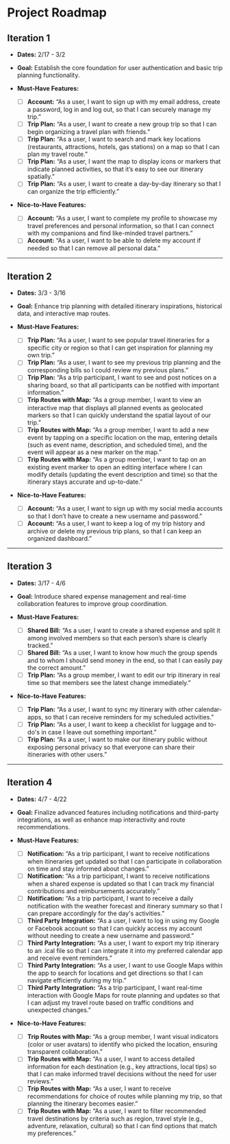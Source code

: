 # Project Roadmap

## Iteration 1

* **Dates:** 2/17 - 3/2

* **Goal:** Establish the core foundation for user authentication and basic trip planning functionality.
  
* **Must-Have Features:**
  * [ ] **Account:** “As a user, I want to sign up with my email address, create a password, log in and log out, so that I can securely manage my trip.”
  * [ ] **Trip Plan:** “As a user, I want to create a new group trip so that I can begin organizing a travel plan with friends.”
  * [ ] **Trip Plan:** “As a user, I want to search and mark key locations (restaurants, attractions, hotels, gas stations) on a map so that I can plan my travel route.”
  * [ ] **Trip Plan:** “As a user, I want the map to display icons or markers that indicate planned activities, so that it’s easy to see our itinerary spatially.”
  * [ ] **Trip Plan:** “As a user, I want to create a day-by-day itinerary so that I can organize the trip efficiently.”
  
* **Nice-to-Have Features:**
  * [ ] **Account:** “As a user, I want to complete my profile to showcase my travel preferences and personal information, so that I can connect with my companions and find like-minded travel partners.”
  * [ ] **Account:** “As a user, I want to be able to delete my account if needed so that I can remove all personal data.”

---

## Iteration 2

* **Dates:** 3/3 - 3/16

* **Goal:** Enhance trip planning with detailed itinerary inspirations, historical data, and interactive map routes.
  
* **Must-Have Features:**
  * [ ] **Trip Plan:** “As a user, I want to see popular travel itineraries for a specific city or region so that I can get inspiration for planning my own trip.”
  * [ ] **Trip Plan:** “As a user, I want to see my previous trip planning and the corresponding bills so I could review my previous plans.”
  * [ ] **Trip Plan:** “As a trip participant, I want to see and post notices on a sharing board, so that all participants can be notified with important information.”
  * [ ] **Trip Routes with Map:** “As a group member, I want to view an interactive map that displays all planned events as geolocated markers so that I can quickly understand the spatial layout of our trip.”
  * [ ] **Trip Routes with Map:** “As a group member, I want to add a new event by tapping on a specific location on the map, entering details (such as event name, description, and scheduled time), and the event will appear as a new marker on the map.”
  * [ ] **Trip Routes with Map:** “As a group member, I want to tap on an existing event marker to open an editing interface where I can modify details (updating the event description and time) so that the itinerary stays accurate and up-to-date.”
  
* **Nice-to-Have Features:**
  * [ ] **Account:** “As a user, I want to sign up with my social media accounts so that I don’t have to create a new username and password.”
  * [ ] **Account:** “As a user, I want to keep a log of my trip history and archive or delete my previous trip plans, so that I can keep an organized dashboard.”

---

## Iteration 3

* **Dates:** 3/17 - 4/6

* **Goal:** Introduce shared expense management and real-time collaboration features to improve group coordination.
  
* **Must-Have Features:**
  * [ ] **Shared Bill:** “As a user, I want to create a shared expense and split it among involved members so that each person’s share is clearly tracked.”
  * [ ] **Shared Bill:** “As a user, I want to know how much the group spends and to whom I should send money in the end, so that I can easily pay the correct amount.”
  * [ ] **Trip Plan:** “As a group member, I want to edit our trip itinerary in real time so that members see the latest change immediately.”
  
* **Nice-to-Have Features:**
  * [ ] **Trip Plan:** “As a user, I want to sync my itinerary with other calendar-apps, so that I can receive reminders for my scheduled activities.”
  * [ ] **Trip Plan:** “As a user, I want to keep a checklist for luggage and to-do's in case I leave out something important.”
  * [ ] **Trip Plan:** “As a user, I want to make our itinerary public without exposing personal privacy so that everyone can share their itineraries with other users.”

---

## Iteration 4

* **Dates:** 4/7 - 4/22

* **Goal:** Finalize advanced features including notifications and third-party integrations, as well as enhance map interactivity and route recommendations.
  
* **Must-Have Features:**
  * [ ] **Notification:** “As a trip participant, I want to receive notifications when itineraries get updated so that I can participate in collaboration on time and stay informed about changes.”
  * [ ] **Notification:** “As a trip participant, I want to receive notifications when a shared expense is updated so that I can track my financial contributions and reimbursements accurately.”
  * [ ] **Notification:** “As a trip participant, I want to receive a daily notification with the weather forecast and itinerary summary so that I can prepare accordingly for the day's activities.”
  * [ ] **Third Party Integration:** “As a user, I want to log in using my Google or Facebook account so that I can quickly access my account without needing to create a new username and password.”
  * [ ] **Third Party Integration:** “As a user, I want to export my trip itinerary to an .ical file so that I can integrate it into my preferred calendar app and receive event reminders.”
  * [ ] **Third Party Integration:** “As a user, I want to use Google Maps within the app to search for locations and get directions so that I can navigate efficiently during my trip.”
  * [ ] **Third Party Integration:** “As a trip participant, I want real-time interaction with Google Maps for route planning and updates so that I can adjust my travel route based on traffic conditions and unexpected changes.”
  
* **Nice-to-Have Features:**
  * [ ] **Trip Routes with Map:** “As a group member, I want visual indicators (color or user avatars) to identify who picked the location, ensuring transparent collaboration.”
  * [ ] **Trip Routes with Map:** “As a user, I want to access detailed information for each destination (e.g., key attractions, local tips) so that I can make informed travel decisions without the need for user reviews.”
  * [ ] **Trip Routes with Map:** “As a user, I want to receive recommendations for choice of routes while planning my trip, so that planning the itinerary becomes easier.”
  * [ ] **Trip Routes with Map:** “As a user, I want to filter recommended travel destinations by criteria such as region, travel style (e.g., adventure, relaxation, cultural) so that I can find options that match my preferences.”

